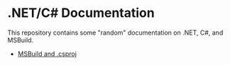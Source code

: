 # .NET/C# Documentation

This repository contains some "random" documentation on .NET, C#, and MSBuild.

* [MSBuild and .csproj](README.MSBuild.md)
